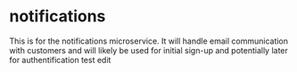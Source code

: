 # notifications
This is for the notifications microservice. It will handle email communication with customers and will likely be used for initial sign-up and potentially later for authentification 
test edit

